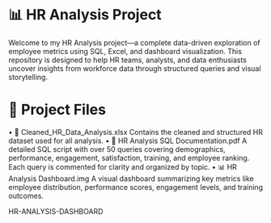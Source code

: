 # 📊 HR Analysis Project
Welcome to my HR Analysis project—a complete data-driven exploration of employee metrics using SQL, Excel, and dashboard visualization. This repository is designed to help HR teams, analysts, and data enthusiasts uncover insights from workforce data through structured queries and visual storytelling.

# 📁 Project Files
• 	🧮 Cleaned_HR_Data_Analysis.xlsx
Contains the cleaned and structured HR dataset used for all analysis.
• 	📘 HR Analysis SQL Documentation.pdf
A detailed SQL script with over 50 queries covering demographics, performance, engagement, satisfaction, training, and employee ranking. Each query is commented for clarity and organized by topic.
• 	📊 HR Analysis Dashboard.img
A visual dashboard summarizing key metrics like employee distribution, performance scores, engagement levels, and training outcomes.

HR-ANALYSIS-DASHBOARD
